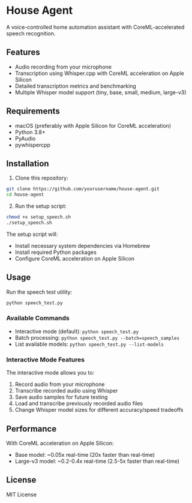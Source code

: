 # House Agent

A voice-controlled home automation assistant with CoreML-accelerated speech recognition.

## Features

- Audio recording from your microphone
- Transcription using Whisper.cpp with CoreML acceleration on Apple Silicon
- Detailed transcription metrics and benchmarking
- Multiple Whisper model support (tiny, base, small, medium, large-v3)

## Requirements

- macOS (preferably with Apple Silicon for CoreML acceleration)
- Python 3.8+
- PyAudio
- pywhispercpp

## Installation

1. Clone this repository:
```bash
git clone https://github.com/yourusername/house-agent.git
cd house-agent
```

2. Run the setup script:
```bash
chmod +x setup_speech.sh
./setup_speech.sh
```

The setup script will:
- Install necessary system dependencies via Homebrew
- Install required Python packages
- Configure CoreML acceleration on Apple Silicon

## Usage

Run the speech test utility:
```bash
python speech_test.py
```

### Available Commands

- Interactive mode (default): `python speech_test.py`
- Batch processing: `python speech_test.py --batch=speech_samples`
- List available models: `python speech_test.py --list-models`

### Interactive Mode Features

The interactive mode allows you to:
1. Record audio from your microphone
2. Transcribe recorded audio using Whisper
3. Save audio samples for future testing
4. Load and transcribe previously recorded audio files
5. Change Whisper model sizes for different accuracy/speed tradeoffs

## Performance

With CoreML acceleration on Apple Silicon:
- Base model: ~0.05x real-time (20x faster than real-time)
- Large-v3 model: ~0.2-0.4x real-time (2.5-5x faster than real-time)

## License

MIT License 